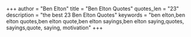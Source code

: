 +++
author = "Ben Elton"
title = "Ben Elton Quotes"
quotes_len = "23"
description = "the best 23 Ben Elton Quotes"
keywords = "ben elton,ben elton quotes,ben elton quote,ben elton sayings,ben elton saying,quotes, sayings,quote, saying, motivation"
+++
